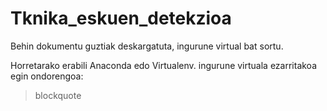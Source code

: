# Tknika_eskuen_detekzioa

Behin dokumentu guztiak deskargatuta, ingurune virtual bat sortu. 

Horretarako erabili Anaconda edo Virtualenv. ingurune virtuala ezarritakoa egin ondorengoa:

> blockquote